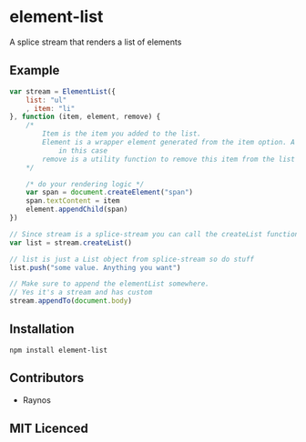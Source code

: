 # element-list

A splice stream that renders a list of elements

## Example

``` js
var stream = ElementList({
    list: "ul"
    , item: "li"
}, function (item, element, remove) {
    /*
        Item is the item you added to the list.
        Element is a wrapper element generated from the item option. A li
            in this case
        remove is a utility function to remove this item from the list
    */

    /* do your rendering logic */
    var span = document.createElement("span")
    span.textContent = item
    element.appendChild(span)
})

// Since stream is a splice-stream you can call the createList function
var list = stream.createList()

// list is just a List object from splice-stream so do stuff
list.push("some value. Anything you want")

// Make sure to append the elementList somewhere. 
// Yes it's a stream and has custom
stream.appendTo(document.body)
```

## Installation

`npm install element-list`

## Contributors

 - Raynos

## MIT Licenced